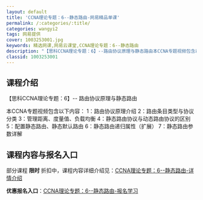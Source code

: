 ```yaml
---
layout: default
title: 'CCNA理论专题：6--静态路由-网易精品单课'
permalink: /:categories/:title/
categories: wangyi2
tags: 网易提供
cover: 1003253001.jpg
keywords: 精选网课,网易云课堂,CCNA理论专题：6--静态路由
description: "【思科CCNA理论专题：6】--路由协议原理与静态路由本CCNA专题视频包含以下内容：1：路由协议原理介绍2：路由条目类型与协议分类3：管理距离、度量值、负载均衡4：静态路由协议与动态路由协"
classid: 1003253001
---
```


## 课程介绍

【思科CCNA理论专题：6】-- 路由协议原理与静态路由

本CCNA专题视频包含以下内容：
1：路由协议原理介绍
2：路由条目类型与协议分类
3：管理距离、度量值、负载均衡
4：静态路由协议与动态路由协议的区别
5：配置静态路由、静态默认路由
6：静态路由递归属性（扩展）
7：静态路由参数详解

## 课程内容与报名入口

部分课程 **限时** 折扣中，课程内容详细介绍见：[CCNA理论专题：6--静态路由-详情介绍](https://study.163.com/course/introduction/1003253001.htm?share=1&shareId=1025206652&utm_campaign=share&utm_medium=iphoneShare&utm_source=&utm_u=1025206652)

**优惠报名入口**：[CCNA理论专题：6--静态路由-报名学习](https://study.163.com/course/introduction/1003253001.htm?share=1&shareId=1025206652&utm_campaign=share&utm_medium=iphoneShare&utm_source=&utm_u=1025206652)

